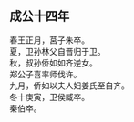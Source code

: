## 成公十四年
春王正月，莒子朱卒。  
夏，卫孙林父自晋归于卫。  
秋，叔孙侨如如齐逆女。  
郑公子喜率师伐许。  
九月，侨如以夫人妇姜氏至自齐。  
冬十庚寅，卫侯臧卒。  
秦伯卒。  


